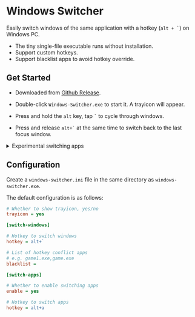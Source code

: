 # Windows Switcher

Easily switch windows of the same application with a hotkey (``` alt + ` ```) on Windows PC.

- The tiny single-file executable runs without installation.
- Support custom hotkeys.
- Support blacklist apps to avoid hotkey override.

## Get Started

- Downloaded from [Github Release](https://github.com/sigoden/windows-switcher/releases).
- Double-click `Windows-Switcher.exe` to start it. A trayicon will appear.

- Press and hold the `alt` key, tap ``` ` ``` to cycle through windows.
- Press and release ``` alt+` ``` at the same time to switch back to the last focus window.

<details>
<summary>
Experimental switching apps
</summary>

- Press and hold the `alt` key, tap `a` to cycle through apps.

- Press and release `alt+a` at the same time to switch back to the last focus app.

</details>

## Configuration

Create a `windows-switcher.ini` file in the same directory as `windows-switcher.exe`.

The default configuration is as follows:

```ini
# Whether to show trayicon, yes/no
trayicon = yes 

[switch-windows]

# Hotkey to switch windows
hotkey = alt+`

# List of hotkey conflict apps
# e.g. game1.exe,game.exe
blacklist =

[switch-apps]

# Whether to enable switching apps
enable = yes

# Hotkey to switch apps
hotkey = alt+a
```